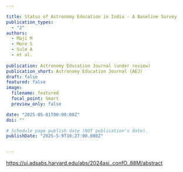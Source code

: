 ```yaml
---

title: Status of Astronomy Education in India - A Baseline Survey
publication_types:
  - "2"
authors:
  - Maji M
  - More S
  - Sule A
  - et al.
  
publication: Astronomy Education Journal (under review)
publication_short: Astronomy Education Journal (AEJ)
draft: false
featured: false
image:
  filename: featured
  focal_point: Smart
  preview_only: false

date: "2025-05-01T00:00:00Z"
doi: ""

# Schedule page publish date (NOT publication's date).
publishDate: "2025-5-9T10:27:00.000Z"


---
```

<https://ui.adsabs.harvard.edu/abs/2024asi..confO..88M/abstract>
